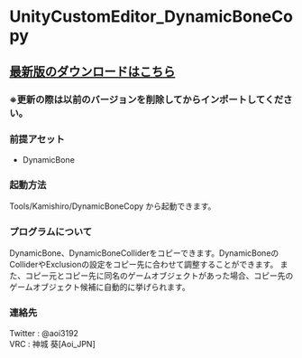 # UnityCustomEditor_DynamicBoneCopy
<H2><a href="https://github.com/AoiKamishiro/UnityCustomEditor_DynamicBoneCopy/releases">最新版のダウンロードはこちら</a></H2>
<H3>※更新の際は以前のバージョンを削除してからインポートしてください。</H3>
<H3>前提アセット</H3>
<ul>
<li>DynamicBone</li>
</ul>
<H3>起動方法</H3>
<a>Tools/Kamishiro/DynamicBoneCopy から起動できます。</a>
<H3>プログラムについて</H3>
<a>DynamicBone、DynamicBoneColliderをコピーできます。DynamicBoneのColliderやExclusionの設定をコピー先に合わせて調整することができます。</a>
<a>また、コピー元とコピー先に同名のゲームオブジェクトがあった場合、コピー先のゲームオブジェクト候補に自動的に挙げられます。</a>
<H3>連絡先</H3>
<a>Twitter : @aoi3192</a>
<br/>
<a>VRC : 神城 葵[Aoi_JPN]</a>


